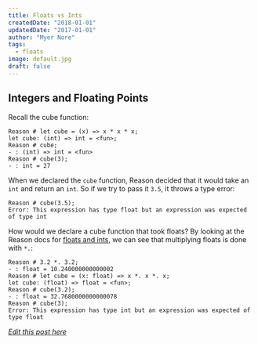 ```yaml
---
title: Floats vs Ints
createdDate: "2018-01-01"
updatedDate: "2017-01-01"
author: "Myer Nore"
tags:
  - floats
image: default.jpg
draft: false
---
```


## Integers and Floating Points

Recall the cube function:

    Reason # let cube = (x) => x * x * x;
    let cube: (int) => int = <fun>;                                                                    
    Reason # cube;
    - : (int) => int = <fun>                                                                           
    Reason # cube(3);
    - : int = 27                                                                                       

When we declared the `cube` function, Reason decided that it would take an `int` and 
return an `int`. So if we try to pass it `3.5`, it throws a type error: 

    Reason # cube(3.5);
    Error: This expression has type float but an expression was expected of type int

How would we declare a cube function that took floats? By looking at the Reason docs for 
[floats and ints](https://reasonml.github.io/guide/language/integer-and-float), we can 
see that multiplying floats is done with `*.`: 

    Reason # 3.2 *. 3.2;
    - : float = 10.240000000000002                                                                     
    Reason # let cube = (x: float) => x *. x *. x;
    let cube: (float) => float = <fun>;                                                                
    Reason # cube(3.2);
    - : float = 32.7680000000000078                                                                    
    Reason # cube(3);
    Error: This expression has type int but an expression was expected of type float

_[Edit this post here](https://github.com/codekiln/gradus-reason/tree/master/data/steps/2018-01-01--floats-vs-ints/index.md)_
